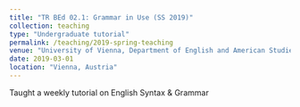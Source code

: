 ```yaml
---
title: "TR BEd 02.1: Grammar in Use (SS 2019)"
collection: teaching
type: "Undergraduate tutorial"
permalink: /teaching/2019-spring-teaching
venue: "University of Vienna, Department of English and American Studies"
date: 2019-03-01
location: "Vienna, Austria"
---
```


Taught a weekly tutorial on English Syntax & Grammar 

